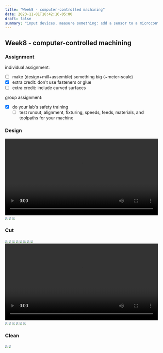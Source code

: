 ```yaml
---
title: "Week8 - computer-controlled machining"
date: 2023-11-01T10:42:16-05:00
draft: false
summary: "input devices, measure something: add a sensor to a microcontroller board that you have designed and read it"
---
```


## Week8 - computer-controlled machining

### Assignment

individual assignment:</br>

- [ ]  make (design+mill+assemble) something big (~meter-scale)
  - [x]  extra credit: don't use fasteners or glue
  - [ ]  extra credit: include curved surfaces

group assignment:</br>

- [x] do your lab's safety training
  - [ ] test runout, alignment, fixturing, speeds, feeds, materials, and toolpaths for your machine

### Design

<video  style="width: 100%;" controls>
<source src="../assets/week8/cad_process.mp4"  type="video/mp4">
</video>

<img src="../assets/week8/1.png" style="zoom:50%;" />
<img src="../assets/week8/2.png" style="zoom:50%;" />
<img src="../assets/week8/3.png" style="zoom:50%;" />

### Cut

<img src="../assets/week8/4.jpg" style="zoom:50%;" />
<img src="../assets/week8/5.jpg" style="zoom:50%;" />
<img src="../assets/week8/6.jpg" style="zoom:50%;" />
<img src="../assets/week8/7.jpg" style="zoom:50%;" />
<img src="../assets/week8/8.png" style="zoom:50%;" />
<img src="../assets/week8/9.png" style="zoom:50%;" />
<img src="../assets/week8/10.jpg" style="zoom:50%;" />
<img src="../assets/week8/11.jpg" style="zoom:50%;" />

<video  style="width: 100%;" controls>
<source src="../assets/week8/cut_process.mp4"  type="video/mp4">
</video>

<img src="../assets/week8/12.jpg" style="zoom:50%;" />
<img src="../assets/week8/13.jpg" style="zoom:50%;" />
<img src="../assets/week8/14.jpg" style="zoom:50%;" />
<img src="../assets/week8/15.jpg" style="zoom:50%;" />
<img src="../assets/week8/16.jpg" style="zoom:50%;" />
<img src="../assets/week8/17.jpg" style="zoom:50%;" />

### Clean

<img src="../assets/week8/18.jpg" style="zoom:50%;" />
<img src="../assets/week8/19.jpg" style="zoom:50%;" />